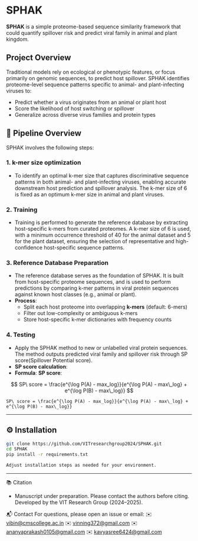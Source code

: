 # SPHAK

**SPHAK** is a simple proteome-based sequence similarity framework that could quantify spillover risk and predict viral family in animal and plant kingdom.

## Project Overview

Traditional models rely on ecological or phenotypic features, or focus primarily on genomic sequences, to predict host spillover. SPHAK identifies proteome-level sequence patterns specific to animal- and plant-infecting viruses to:

- Predict whether a virus originates from an animal or plant host
- Score the likelihood of host switching or spillover
- Generalize across diverse virus families and protein types

## 🔧 Pipeline Overview

SPHAK involves the following steps:

### 1. **k-mer size optimization**
- To identify an optimal k-mer size that captures discriminative sequence patterns in both animal- and plant-infecting viruses, enabling accurate downstream host prediction and spillover analysis. The k-mer size of 6 is fixed as an optimum k-mer size in animal and plant viruses.

### 2. **Training**
- Training is performed to generate the reference database by extracting host-specific k-mers from curated proteomes. A k-mer size of 6 is used, with a minimum occurrence threshold of 40 for the animal dataset and 5 for the plant dataset, ensuring the selection of representative and high-confidence host-specific sequence patterns.

### 3. **Reference Database Preparation**
- The reference database serves as the foundation of SPHAK. It is built from host-specific proteome sequences, and is used to perform predictions by comparing k-mer patterns in viral protein sequences against known host classes (e.g., animal or plant).
- **Process**:
  - Split each host proteome into overlapping **k-mers** (default: 6-mers)
  - Filter out low-complexity or ambiguous k-mers
  - Store host-specific k-mer dictionaries with frequency counts


### 4. **Testing**
- Apply the SPHAK method to new or unlabelled viral protein sequences.
The method outputs predicted viral family and spillover risk through SP score(Spillover Potential score).
- **SP score calculation**: 
- **Formula**:
**SP score**:

$$
SP\ score = \frac{e^{\log P(A) - max_log}}{e^{\log P(A) - max\_log} + e^{\log P(B) - max\_log}}
$$


`SP\ score = \frac{e^{\log P(A) - max_log}}{e^{\log P(A) - max\_log} + e^{\log P(B) - max\_log}}`

---

## ⚙️ Installation

```bash
git clone https://github.com/VITresearchgroup2024/SPHAK.git
cd SPHAK
pip install -r requirements.txt

Adjust installation steps as needed for your environment.

```
---

📚 Citation

- Manuscript under preparation. Please contact the authors before citing.
Developed by the VIT Research Group (2024–2025).

📬 Contact
For questions, please open an issue or email:
✉️ vibin@cmscollege.ac.in
✉️ vinning372@gmail.com
✉️ ananyaprakash0105@gmail.com
✉️ kavyasree6424@gmail.com

